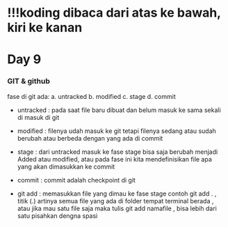 # !!!koding dibaca dari atas ke bawah, kiri ke kanan

# Day 9
### GIT & github

fase di git ada:
a. untracked 
b. modified
c. stage
d. commit 

- untracked : pada saat file baru dibuat dan belum masuk ke sama sekali di masuk di git
- modified : filenya udah masuk ke git tetapi filenya sedang atau sudah berubah atau berbeda dengan yang ada di commit  
- stage : dari untracked masuk ke fase stage bisa saja berubah menjadi Added atau modified, atau pada fase ini kita mendefinisikan file apa yang akan dimasukkan ke commit 
- commit : commit adalah checkpoint di git

- git add : memasukkan file yang dimau ke fase stage contoh git add . , titik (.) artinya semua file yang ada di folder tempat terminal berada , atau jika mau satu file saja maka tulis git add namafile , bisa lebih dari satu pisahkan dengna spasi


